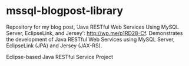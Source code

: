 mssql-blogpost-library
======================

  Repository for my blog post, 'Java RESTful Web Services Using MySQL Server, EclipseLink, and Jersey': http://wp.me/p1RD28-Cf.
  Demonstrates the development of Java RESTful Web Services using MySQL Server, EclipseLink (JPA) and Jersey (JAX-RS). 
  
  Eclipse-based Java RESTful Service Project
